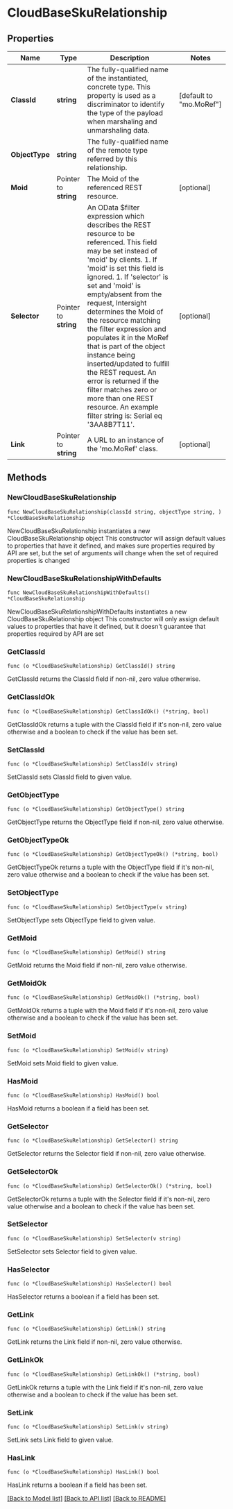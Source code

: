 # CloudBaseSkuRelationship

## Properties

Name | Type | Description | Notes
------------ | ------------- | ------------- | -------------
**ClassId** | **string** | The fully-qualified name of the instantiated, concrete type. This property is used as a discriminator to identify the type of the payload when marshaling and unmarshaling data. | [default to "mo.MoRef"]
**ObjectType** | **string** | The fully-qualified name of the remote type referred by this relationship. | 
**Moid** | Pointer to **string** | The Moid of the referenced REST resource. | [optional] 
**Selector** | Pointer to **string** | An OData $filter expression which describes the REST resource to be referenced. This field may be set instead of &#39;moid&#39; by clients. 1. If &#39;moid&#39; is set this field is ignored. 1. If &#39;selector&#39; is set and &#39;moid&#39; is empty/absent from the request, Intersight determines the Moid of the resource matching the filter expression and populates it in the MoRef that is part of the object instance being inserted/updated to fulfill the REST request. An error is returned if the filter matches zero or more than one REST resource. An example filter string is: Serial eq &#39;3AA8B7T11&#39;. | [optional] 
**Link** | Pointer to **string** | A URL to an instance of the &#39;mo.MoRef&#39; class. | [optional] 

## Methods

### NewCloudBaseSkuRelationship

`func NewCloudBaseSkuRelationship(classId string, objectType string, ) *CloudBaseSkuRelationship`

NewCloudBaseSkuRelationship instantiates a new CloudBaseSkuRelationship object
This constructor will assign default values to properties that have it defined,
and makes sure properties required by API are set, but the set of arguments
will change when the set of required properties is changed

### NewCloudBaseSkuRelationshipWithDefaults

`func NewCloudBaseSkuRelationshipWithDefaults() *CloudBaseSkuRelationship`

NewCloudBaseSkuRelationshipWithDefaults instantiates a new CloudBaseSkuRelationship object
This constructor will only assign default values to properties that have it defined,
but it doesn't guarantee that properties required by API are set

### GetClassId

`func (o *CloudBaseSkuRelationship) GetClassId() string`

GetClassId returns the ClassId field if non-nil, zero value otherwise.

### GetClassIdOk

`func (o *CloudBaseSkuRelationship) GetClassIdOk() (*string, bool)`

GetClassIdOk returns a tuple with the ClassId field if it's non-nil, zero value otherwise
and a boolean to check if the value has been set.

### SetClassId

`func (o *CloudBaseSkuRelationship) SetClassId(v string)`

SetClassId sets ClassId field to given value.


### GetObjectType

`func (o *CloudBaseSkuRelationship) GetObjectType() string`

GetObjectType returns the ObjectType field if non-nil, zero value otherwise.

### GetObjectTypeOk

`func (o *CloudBaseSkuRelationship) GetObjectTypeOk() (*string, bool)`

GetObjectTypeOk returns a tuple with the ObjectType field if it's non-nil, zero value otherwise
and a boolean to check if the value has been set.

### SetObjectType

`func (o *CloudBaseSkuRelationship) SetObjectType(v string)`

SetObjectType sets ObjectType field to given value.


### GetMoid

`func (o *CloudBaseSkuRelationship) GetMoid() string`

GetMoid returns the Moid field if non-nil, zero value otherwise.

### GetMoidOk

`func (o *CloudBaseSkuRelationship) GetMoidOk() (*string, bool)`

GetMoidOk returns a tuple with the Moid field if it's non-nil, zero value otherwise
and a boolean to check if the value has been set.

### SetMoid

`func (o *CloudBaseSkuRelationship) SetMoid(v string)`

SetMoid sets Moid field to given value.

### HasMoid

`func (o *CloudBaseSkuRelationship) HasMoid() bool`

HasMoid returns a boolean if a field has been set.

### GetSelector

`func (o *CloudBaseSkuRelationship) GetSelector() string`

GetSelector returns the Selector field if non-nil, zero value otherwise.

### GetSelectorOk

`func (o *CloudBaseSkuRelationship) GetSelectorOk() (*string, bool)`

GetSelectorOk returns a tuple with the Selector field if it's non-nil, zero value otherwise
and a boolean to check if the value has been set.

### SetSelector

`func (o *CloudBaseSkuRelationship) SetSelector(v string)`

SetSelector sets Selector field to given value.

### HasSelector

`func (o *CloudBaseSkuRelationship) HasSelector() bool`

HasSelector returns a boolean if a field has been set.

### GetLink

`func (o *CloudBaseSkuRelationship) GetLink() string`

GetLink returns the Link field if non-nil, zero value otherwise.

### GetLinkOk

`func (o *CloudBaseSkuRelationship) GetLinkOk() (*string, bool)`

GetLinkOk returns a tuple with the Link field if it's non-nil, zero value otherwise
and a boolean to check if the value has been set.

### SetLink

`func (o *CloudBaseSkuRelationship) SetLink(v string)`

SetLink sets Link field to given value.

### HasLink

`func (o *CloudBaseSkuRelationship) HasLink() bool`

HasLink returns a boolean if a field has been set.


[[Back to Model list]](../README.md#documentation-for-models) [[Back to API list]](../README.md#documentation-for-api-endpoints) [[Back to README]](../README.md)


